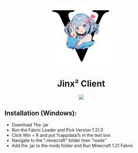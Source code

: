 <p align="center">
<img src="src/main/resources/assets/kawaii/icon.png" width="40%"/>
</p>

<h1 align="center">Jinx² Client</h1>

<!--div style="display: grid; place-items: center;">
    <img alt="GitHub commit activity" src="https://img.shields.io/github/commit-activity/w/Dark-Developments/Jinx?color=black"> <img alt="GitHub contributors" src="https://img.shields.io/github/contributors/Nxyi/Jinx?color=black&label=Developers">
<img alt="GitHub contributors" src="https://img.shields.io/github/v/release/Dark-Developments/Jinx?display_name=tag&include_prereleases&color=black">
    <img alt="GitHub all releases" src="https://img.shields.io/github/downloads/Dark-Developments/Jinx/total?color=black">-->

<div align="center">
  <a href="https://discord.gg/kja3YYV7R9"><img src="https://invidget.switchblade.xyz/kja3YYV7R9"></a>
</div>

</div>

## Installation (Windows):

- Download The .jar
- Run the Fabric Loader and Pick Version 1.21.3
- Click Win + R and put %appdata% in the text box
- Navigate to the ".minecraft" folder then "mods"
- Add the .jar to the mods folder and Run Minecraft 1.21 Fabric
